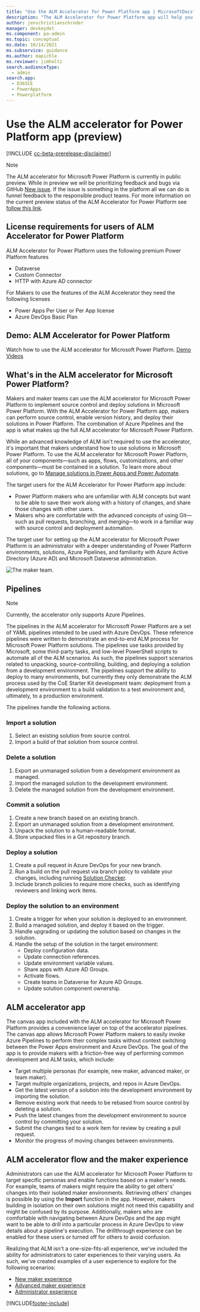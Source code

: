 ```yaml
---
title: "Use the ALM Accelerator for Power Platform app | MicrosoftDocs"
description: "The ALM Accelerator for Power Platform app will help you follow ALM patterns and practices. It enables you to establish source control for your solutions and move them from your development environment to test and production environments by using Azure DevOps"
author: jenschristianschroder
manager: devkeydet
ms.component: pa-admin
ms.topic: conceptual
ms.date: 10/14/2021
ms.subservice: guidance
ms.author: mapichle
ms.reviewer: jimholtz
search.audienceType: 
  - admin
search.app: 
  - D365CE
  - PowerApps
  - Powerplatform
---
```

# Use the ALM accelerator for Power Platform app (preview)

[!INCLUDE [cc-beta-prerelease-disclaimer](../../includes/cc-beta-prerelease-disclaimer.md)]

> [!NOTE]
> The ALM accelerator for Microsoft Power Platform is currently in public preview. While in preview we will be prioritizing feedback and bugs via GitHub [New issue](https://github.com/microsoft/coe-starter-kit/labels/alm-accelerator). If the issue is something in the platform all we can do is funnel feedback to the responsible product teams. For more information on the current preview status of the ALM Accelerator for Power Platform see [follow this link](https://github.com/microsoft/coe-starter-kit/blob/main/CenterofExcellenceALMAccelerator/PREVIEW.md).

## License requirements for users of ALM Accelerator for Power Platform

ALM Accelerator for Power Platform uses the following premium Power Platform features

- Dataverse
- Custom Connector
- HTTP with Azure AD connector

For Makers to use the features of the ALM Accelerator they need the following licenses

- Power Apps Per User or Per App license
- Azure DevOps Basic Plan

## Demo: ALM Accelerator for Power Platform

Watch how to use the ALM accelerator for Microsoft Power Platform.
[Demo Videos](https://github.com/microsoft/coe-starter-kit/blob/main/CenterofExcellenceALMAccelerator/WALKTHROUGHS.md)

## What's in the ALM accelerator for Microsoft Power Platform?

Makers and maker teams can use the ALM accelerator for Microsoft Power Platform to implement source control and deploy solutions in Microsoft Power Platform. With the ALM Accelerator for Power Platform app, makers can perform source control, enable version history, and deploy their solutions in Power Platform. The combination of Azure Pipelines and the app is what makes up the full ALM accelerator for Microsoft Power Platform.

While an advanced knowledge of ALM isn't required to use the accelerator, it's important that makers understand how to use solutions in Microsoft Power Platform. To use the ALM accelerator for Microsoft Power Platform, all of your components—such as apps, flows, customizations, and other components—must be contained in a solution. To learn more about solutions, go to [Manage solutions in Power Apps and Power Automate](/learn/modules/manage-solutions-power-automate/).

The target users for the ALM Accelerator for Power Platform app include:

- Power Platform makers who are unfamiliar with ALM concepts but want to be able to save their work along with a history of changes, and share those changes with other users.
- Makers who are comfortable with the advanced concepts of using Git—such as pull requests, branching, and merging—to work in a familiar way with source control and deployment automation.

The target user for setting up the ALM accelerator for Microsoft Power Platform is an administrator with a deeper understanding of Power Platform environments, solutions, Azure Pipelines, and familiarity with Azure Active Directory (Azure AD) and Microsoft Dataverse administration.

![The maker team.](media/almacceleratorpowerplatform-components/TheMakerTeam.png "The maker team")

## Pipelines

>[!NOTE]
>Currently, the accelerator only supports Azure Pipelines.

The pipelines in the ALM accelerator for Microsoft Power Platform are a set of YAML pipelines intended to be used with Azure DevOps. These reference pipelines were written to demonstrate an end-to-end ALM process for Microsoft Power Platform solutions. The pipelines use tasks provided by Microsoft, some third-party tasks, and low-level PowerShell scripts to automate all of the ALM scenarios. As such, the pipelines support scenarios related to unpacking, source-controlling, building, and deploying a solution from a development environment. The pipelines support the ability to deploy to many environments, but currently they only demonstrate the ALM process used by the CoE Starter Kit development team: deployment from a development environment to a build validation to a test environment and, ultimately, to a production environment.

The pipelines handle the following actions.

### Import a solution

1. Select an existing solution from source control.
1. Import a build of that solution from source control.

### Delete a solution

1. Export an unmanaged solution from a development environment as managed.
1. Import the managed solution to the development environment.
1. Delete the managed solution from the development environment.

### Commit a solution

1. Create a new branch based on an existing branch.
1. Export an unmanaged solution from a development environment.
1. Unpack the solution to a human-readable format.
1. Store unpacked files in a Git repository branch.

### Deploy a solution

1. Create a pull request in Azure DevOps for your new branch.
1. Run a build on the pull request via branch policy to validate your changes, including running [Solution Checker](/powerapps/maker/data-platform/use-powerapps-checker).
1. Include branch policies to require more checks, such as identifying reviewers and linking work items.

### Deploy the solution to an environment

1. Create a trigger for when your solution is deployed to an environment.
1. Build a managed solution, and deploy it based on the trigger.
1. Handle upgrading or updating the solution based on changes in the solution.
1. Handle the setup of the solution in the target environment:
   - Deploy configuration data.
   - Update connection references.
   - Update environment variable values.
   - Share apps with Azure AD Groups.
   - Activate flows.
   - Create teams in Dataverse for Azure AD Groups.
   - Update solution component ownership.

## ALM accelerator app

The canvas app included with the ALM accelerator for Microsoft Power Platform provides a convenience layer on top of the accelerator pipelines. The canvas app allows Microsoft Power Platform makers to easily invoke Azure Pipelines to perform their complex tasks without context switching between the Power Apps environment and Azure DevOps. The goal of the app is to provide makers with a friction-free way of performing common development and ALM tasks, which include:

- Target multiple personas (for example, new maker, advanced maker, or team maker).
- Target multiple organizations, projects, and repos in Azure DevOps.
- Get the latest version of a solution into the development environment by importing the solution.
- Remove existing work that needs to be rebased from source control by deleting a solution.
- Push the latest changes from the development environment to source control by committing your solution.
- Submit the changes tied to a work item for review by creating a pull request.
- Monitor the progress of moving changes between environments.

## ALM accelerator flow and the maker experience

Administrators can use the ALM accelerator for Microsoft Power Platform to target specific personas and enable functions based on a maker's needs. For example, teams of makers might require the ability to get others' changes into their isolated maker environments. Retrieving others' changes is possible by using the **Import** function in the app. However, makers building in isolation on their own solutions might not need this capability and might be confused by its purpose. Additionally, makers who are comfortable with navigating between Azure DevOps and the app might want to be able to drill into a particular process in Azure DevOps to view details about a pipeline's execution. The drillthrough experience can be enabled for these users or turned off for others to avoid confusion.

Realizing that ALM isn't a one-size-fits-all experience, we've included the ability for administrators to cater experiences to their varying users. As such, we've created examples of a user experience to explore for the following scenarios:

- [New maker experience](almacceleratorpowerplatform-newmaker.md)
- [Advanced maker experience](almacceleratorpowerplatform-advancedmaker.md)
- [Administrator experience](setup-almacceleratorpowerplatform-deployment-profiles.md)

[!INCLUDE[footer-include](../../includes/footer-banner.md)]

